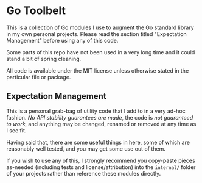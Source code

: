 Go Toolbelt
===========

This is a collection of Go modules I use to augment the Go standard library in
my own personal projects. Please read the section titled "Expectation
Management" before using any of this code.

Some parts of this repo have not been used in a very long time and it could
stand a bit of spring cleaning.

All code is available under the MIT license unless otherwise stated in the
particular file or package.


## Expectation Management

This is a personal grab-bag of utility code that I add to in a very ad-hoc
fashion. *No API stability guarantees are made*, the code is *not guaranteed to
work*, and anything may be changed, renamed or removed at any time as I see fit.

Having said that, there are some useful things in here, some of which are
reasonably well tested, and you may get some use out of them.

If you wish to use any of this, I strongly recommend you copy-paste pieces
as-needed (including tests and license/attribution) into the `internal/` folder
of your projects rather than reference these modules directly.
